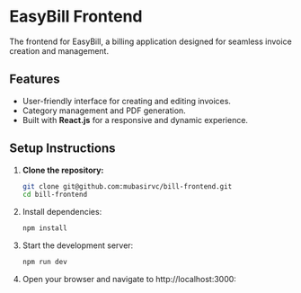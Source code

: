 # EasyBill Frontend

The frontend for EasyBill, a billing application designed for seamless invoice creation and management.

## **Features**
- User-friendly interface for creating and editing invoices.
- Category management and PDF generation.
- Built with **React.js** for a responsive and dynamic experience.

## **Setup Instructions**

1. **Clone the repository:**
   ```bash
   git clone git@github.com:mubasirvc/bill-frontend.git
   cd bill-frontend
2. Install dependencies:  
   ```bash
   npm install

3. Start the development server:  
   ```bash
   npm run dev

4. Open your browser and navigate to http://localhost:3000:  

